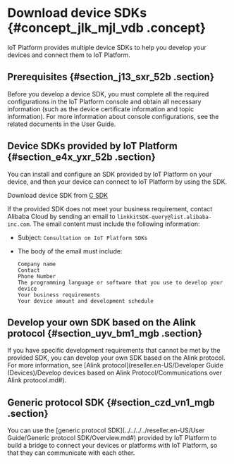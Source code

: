 # Download device SDKs {#concept_jlk_mjl_vdb .concept}

IoT Platform provides multiple device SDKs to help you develop your devices and connect them to IoT Platform.

## Prerequisites {#section_j13_sxr_52b .section}

Before you develop a device SDK, you must complete all the required configurations in the IoT Platform console and obtain all necessary information \(such as the device certificate information and topic information\). For more information about console configurations, see the related documents in the User Guide.

## Device SDKs provided by IoT Platform {#section_e4x_yxr_52b .section}

You can install and configure an SDK provided by IoT Platform on your device, and then your device can connect to IoT Platform by using the SDK.

Download device SDK from [C SDK](https://www.alibabacloud.com/help/doc-detail/96623.htm)

If the provided SDK does not meet your business requirement, contact Alibaba Cloud by sending an email to `linkkitSDK-query@list.alibaba-inc.com`. The email content must include the following information:

-   Subject: `Consultation on IoT Platform SDKs`
-   The body of the email must include:

    ``` {#codeblock_mue_9kq_goo}
    Company name
    Contact
    Phone Number
    The programming language or software that you use to develop your device
    Your business requirements
    Your device amount and development schedule
    ```


## Develop your own SDK based on the Alink protocol {#section_uyv_bm1_mgb .section}

If you have specific development requirements that cannot be met by the provided SDK, you can develop your own SDK based on the Alink protocol. For more information, see [Alink protocol](reseller.en-US/Developer Guide (Devices)/Develop devices based on Alink Protocol/Communications over Alink protocol.md#).

## Generic protocol SDK {#section_czd_vn1_mgb .section}

You can use the [generic protocol SDK](../../../../reseller.en-US/User Guide/Generic protocol SDK/Overview.md#) provided by IoT Platform to build a bridge to connect your devices or platforms with IoT Platform, so that they can communicate with each other.

